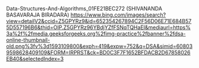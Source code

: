 Data-Structures-And-Algorithms_01FE21BEC272 (SHIVANANDA BASAVARAJA BIRADARA)
https://www.bing.com/images/search?view=detailV2&ccid=Z5GPYRz9&id=652354267894C2F56D06E71E684B575D557196B6&thid=OIP.Z5GPYRz96YBdjYZfFSNqTQHaEI&mediaurl=https%3a%2f%2fmedia.geeksforgeeks.org%2fimg-practice%2fbanner%2fdsa-online-thumbnail-old.png%3fv%3d1593109800&exph=419&expw=752&q=DSA&simid=608039598628409109&FORM=IRPRST&ck=BD0C3F7F1652BFDACB2D67858026EB40&selectedIndex=3
